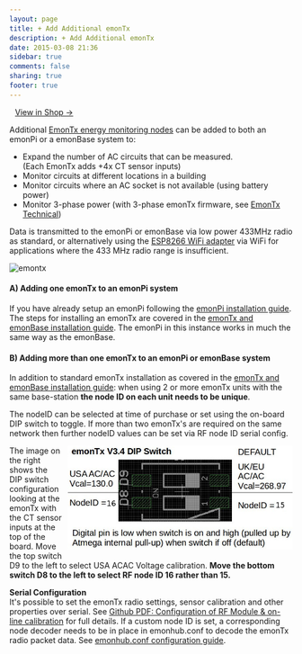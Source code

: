 ```yaml
---
layout: page
title: + Add Additional emonTx
description: + Add Additional emonTx
date: 2015-03-08 21:36
sidebar: true
comments: false
sharing: true
footer: true
---
```


<a class="btn pull-right" href="http://shop.openenergymonitor.com/emontx-v3-electricity-monitoring-transmitter-unit-433mhz/" style="margin-left:10px">View in Shop &rarr; </a>

Additional [EmonTx energy monitoring nodes](/technical/emontx) can be added to both an emonPi or a emonBase system to:

- Expand the number of AC circuits that can be measured.<br>(Each EmonTx adds +4x CT sensor inputs)
- Monitor circuits at different locations in a building
- Monitor circuits where an AC socket is not available (using battery power)
- Monitor 3-phase power (with 3-phase emonTx firmware, see [EmonTx Technical](/technical/emontx))

Data is transmitted to the emonPi or emonBase via low power 433MHz radio as standard, or alternatively using the [ESP8266 WiFi adapter](/setup/esp8266-adapter-emontx/) via WiFi for applications where the 433 MHz radio range is insufficient. 

![emontx](/images/setup/emontx.jpg)

#### A) Adding one emonTx to an emonPi system

If you have already setup an emonPi following the [emonPi installation guide](/setup/install). The steps for installing an emonTx are covered in the [emonTx and emonBase installation guide](/setup/install-emontx). The emonPi in this instance works in much the same way as the emonBase.

#### B) Adding more than one emonTx to an emonPi or emonBase system

In addition to standard emonTx installation as covered in the [emonTx and emonBase installation guide](/setup/install-emontx): when using 2 or more emonTx units with the same base-station **the node ID on each unit needs to be unique**. 

The nodeID can be selected at time of purchase or set using the on-board DIP switch to toggle. If more than two emonTx's are required on the same network then further nodeID values can be set via RF node ID serial config.

<img src="/images/setup/emontx_dipswitch.jpg" style="max-width:400px; float:right; padding:0 0 10px 10px">

The image on the right shows the DIP switch configuration looking at the emonTx with the CT sensor inputs at the top of the board. Move the top switch D9 to the left to select USA ACAC Voltage calibration. **Move the bottom switch D8 to the left to select RF node ID 16 rather than 15.**

**Serial Configuration**<br>
It's possible to set the emonTx radio settings, sensor calibration and other properties over serial. See [Github PDF: Configuration of RF Module & on-line calibration](https://github.com/openenergymonitor/EmonTxV3CM/blob/master/Config.pdf) for full details. If a custom node ID is set, a corresponding node decoder needs to be in place in emonhub.conf to decode the emonTx radio packet data. See [emonhub.conf configuration guide](https://github.com/openenergymonitor/emonhub/blob/emon-pi/configuration.md).

